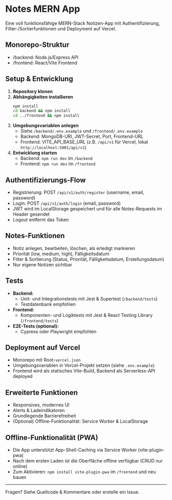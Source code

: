 # Notes MERN App

Eine voll funktionsfähige MERN-Stack Notizen-App mit Authentifizierung, Filter-/Sortierfunktionen und Deployment auf Vercel.

## Monorepo-Struktur

- /backend: Node.js/Express API
- /frontend: React/Vite Frontend

## Setup & Entwicklung

1. **Repository klonen**
2. **Abhängigkeiten installieren**
   ```bash
   npm install
   cd backend && npm install
   cd ../frontend && npm install
   ```
3. **Umgebungsvariablen anlegen**
   - Siehe `/backend/.env.example` und `/frontend/.env.example`
   - Backend: MongoDB-URI, JWT-Secret, Port, Frontend-URL
   - Frontend: VITE_API_BASE_URL (z.B. `/api/v1` für Vercel, lokal `http://localhost:5001/api/v1`)
4. **Entwicklung starten**
   - Backend: `npm run dev` im `/backend`
   - Frontend: `npm run dev` im `/frontend`

## Authentifizierungs-Flow

- Registrierung: POST `/api/v1/auth/register` (username, email, password)
- Login: POST `/api/v1/auth/login` (email, password)
- JWT wird im LocalStorage gespeichert und für alle Notes-Requests im Header gesendet
- Logout entfernt das Token

## Notes-Funktionen

- Notiz anlegen, bearbeiten, löschen, als erledigt markieren
- Priorität (low, medium, high), Fälligkeitsdatum
- Filter & Sortierung (Status, Priorität, Fälligkeitsdatum, Erstellungsdatum)
- Nur eigene Notizen sichtbar

## Tests

- **Backend:**
  - Unit- und Integrationstests mit Jest & Supertest (`/backend/tests`)
  - Testdatenbank empfohlen
- **Frontend:**
  - Komponenten- und Logiktests mit Jest & React Testing Library (`/frontend/tests`)
- **E2E-Tests (optional):**
  - Cypress oder Playwright empfohlen

## Deployment auf Vercel

- Monorepo mit Root-`vercel.json`
- Umgebungsvariablen in Vercel-Projekt setzen (siehe `.env.example`)
- Frontend wird als statisches Vite-Build, Backend als Serverless-API deployed

## Erweiterte Funktionen

- Responsives, modernes UI
- Alerts & Ladeindikatoren
- Grundlegende Barrierefreiheit
- (Optional) Offline-Funktionalität: Service Worker & LocalStorage

## Offline-Funktionalität (PWA)

- Die App unterstützt App-Shell-Caching via Service Worker (vite-plugin-pwa)
- Nach dem ersten Laden ist die Oberfläche offline verfügbar (CRUD nur online)
- Zum Aktivieren: `npm install vite-plugin-pwa` im `/frontend` und neu bauen

---

Fragen? Siehe Quellcode & Kommentare oder erstelle ein Issue. 